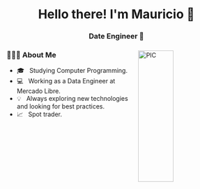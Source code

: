 <h1 align="center">Hello there! I'm Mauricio 👋 </h1>
<h3 align="center">Date Engineer 🚀</h3>
<div>
<img width = "40%" align="right" alt="PIC" height="300px" src="https://media.giphy.com/media/PI3QGKFN6XZUCMMqJm/giphy.gif" />
<div align="left"> 
  <h3> 👨🏻‍💻 About Me </h3>

  - 🎓 &nbsp; Studying Computer Programming.
  - 💻 &nbsp; Working as a Data Engineer at Mercado Libre.
  - 💡 &nbsp; Always exploring new technologies and looking for best practices. 
  - 📈 &nbsp; Spot trader.
</div> 
</div>
